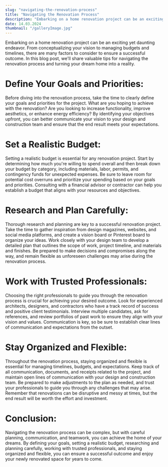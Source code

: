 ```yaml
---
slug: "navigating-the-renovation-process"
title: "Navigating the Renovation Process"
description: "Embarking on a home renovation project can be an exciting yet daunting endeavor."
date: 14.03.2024
thumbnail: "/galleryImage.jpg"
---
```


Embarking on a home renovation project can be an exciting yet daunting endeavor. From conceptualizing your vision to managing budgets and timelines, there are many factors to consider to ensure a successful outcome. In this blog post, we'll share valuable tips for navigating the renovation process and turning your dream home into a reality.

# Define Your Goals and Priorities:

Before diving into the renovation process, take the time to clearly define your goals and priorities for the project. What are you hoping to achieve with the renovation? Are you looking to increase functionality, improve aesthetics, or enhance energy efficiency? By identifying your objectives upfront, you can better communicate your vision to your design and construction team and ensure that the end result meets your expectations.

# Set a Realistic Budget:

Setting a realistic budget is essential for any renovation project. Start by determining how much you're willing to spend overall and then break down your budget by category, including materials, labor, permits, and contingency funds for unexpected expenses. Be sure to leave room for potential cost overruns and prioritize your spending based on your goals and priorities. Consulting with a financial advisor or contractor can help you establish a budget that aligns with your resources and objectives.

# Research and Plan Carefully:

Thorough research and planning are key to a successful renovation project. Take the time to gather inspiration from design magazines, websites, and social media platforms, and create a vision board or Pinterest board to organize your ideas. Work closely with your design team to develop a detailed plan that outlines the scope of work, project timeline, and materials and finishes. Be prepared to make decisions and compromises along the way, and remain flexible as unforeseen challenges may arise during the renovation process.

# Work with Trusted Professionals:

Choosing the right professionals to guide you through the renovation process is crucial for achieving your desired outcome. Look for experienced architects, designers, and contractors who have a track record of success and positive client testimonials. Interview multiple candidates, ask for references, and review portfolios of past work to ensure they align with your vision and values. Communication is key, so be sure to establish clear lines of communication and expectations from the outset.

# Stay Organized and Flexible:

Throughout the renovation process, staying organized and flexible is essential for managing timelines, budgets, and expectations. Keep track of all communication, documents, and receipts related to the project, and maintain open lines of communication with your design and construction team. Be prepared to make adjustments to the plan as needed, and trust your professionals to guide you through any challenges that may arise. Remember that renovations can be disruptive and messy at times, but the end result will be worth the effort and investment.

# Conclusion:

Navigating the renovation process can be complex, but with careful planning, communication, and teamwork, you can achieve the home of your dreams. By defining your goals, setting a realistic budget, researching and planning carefully, working with trusted professionals, and staying organized and flexible, you can ensure a successful outcome and enjoy your newly renovated space for years to come.
